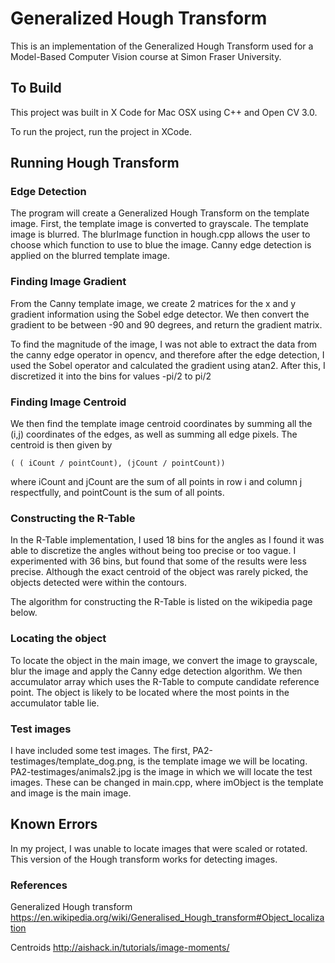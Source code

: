 # Generalized Hough Transform

This is an implementation of the Generalized Hough Transform used for a Model-Based
Computer Vision course at Simon Fraser University.

## To Build

This project was built in X Code for Mac OSX using C++ and Open CV 3.0.

To run the project, run the project in XCode.

## Running Hough Transform

### Edge Detection

The program will create a Generalized Hough Transform on the template image. First, the template image is converted to grayscale. The template image is blurred. The blurImage function in hough.cpp allows the user to choose which function to use to blue the image. Canny edge detection is applied on the blurred template image.

### Finding Image Gradient

From the Canny template image, we create 2 matrices for the x and y gradient information using the Sobel edge detector. We then convert the gradient to be between -90 and 90 degrees, and return the gradient matrix.

To find the magnitude of the image, I was not able to extract the data from the canny edge operator in opencv, and therefore after the edge detection, I used the Sobel operator and calculated the gradient using atan2. After this, I discretized it into the bins for values -pi/2 to pi/2

### Finding Image Centroid

We then find the template image centroid coordinates by summing all the (i,j) coordinates of the edges, as well as summing all edge pixels. The centroid is then given by

```
( ( iCount / pointCount), (jCount / pointCount))
```

where iCount and jCount are the sum of all points in row i and column j respectfully, and pointCount is the sum of all points.

### Constructing the R-Table

In the R-Table implementation, I used 18 bins for the angles as I found it was able to discretize the angles without being too precise or too vague. I experimented with 36 bins, but found that some of the results were less precise. Although the exact centroid of the object was rarely picked, the objects detected were within the contours.

The algorithm for constructing the R-Table is listed on the wikipedia page below.

### Locating the object

To locate the object in the main image, we convert the image to grayscale, blur the image and apply the Canny edge detection algorithm.
We then accumulator array which uses the R-Table to compute candidate reference point. The object is likely to be located where the most points in the accumulator table lie.

### Test images

I have included some test images.
The first, PA2-testimages/template_dog.png, is the template image we will be locating.
PA2-testimages/animals2.jpg is the image in which we will locate the test images.
These can be changed in main.cpp, where imObject is the template and image is the main image.

## Known Errors

In my project, I was unable to locate images that were scaled or rotated. This version
of the Hough transform works for detecting images.

### References

Generalized Hough transform
https://en.wikipedia.org/wiki/Generalised_Hough_transform#Object_localization

Centroids
http://aishack.in/tutorials/image-moments/
